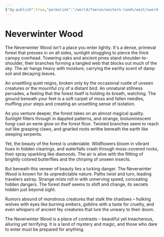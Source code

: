 ```yaml
---
{"dg-publish":true,"permalink":"/world/faerun/western-lands/west/sword-coast/neverwinter-wood/neverwinter-wood/"}
---
```



# Neverwinter Wood

The Neverwinter Wood isn't a place you enter lightly. It's a dense, primeval forest that presses in on all sides, sunlight struggling to pierce the thick canopy overhead. Towering oaks and ancient pines stand shoulder-to-shoulder, their branches forming a tangled web that blocks out much of the sky. The air hangs heavy with moisture, carrying the earthy scent of damp soil and decaying leaves.

An unsettling quiet reigns, broken only by the occasional rustle of unseen creatures or the mournful cry of a distant bird. An unnatural stillness pervades, a feeling that the forest itself is holding its breath, watching. The ground beneath your feet is a soft carpet of moss and fallen needles, muffling your steps and creating an unsettling sense of isolation.

As you venture deeper, the forest takes on an almost magical quality. Sunlight filters through in dappled patterns, and strange, bioluminescent fungi cast an eerie glow on the forest floor. Twisted branches seem to reach out like grasping claws, and gnarled roots writhe beneath the earth like sleeping serpents.

Yet, the beauty of the forest is undeniable. Wildflowers bloom in vibrant hues in hidden clearings, and waterfalls crash through moss-covered rocks, their spray sparkling like diamonds. The air is alive with the flitting of brightly colored butterflies and the chirping of unseen insects.

But beneath this veneer of beauty lies a lurking danger. The Neverwinter Wood is known for its unpredictable nature. Paths twist and turn, leading travelers astray. Strange mists roll in with unnerving speed, concealing hidden dangers. The forest itself seems to shift and change, its secrets hidden just beyond sight.

Rumors abound of monstrous creatures that stalk the shadows – hulking wolves with eyes like burning embers, goblins with a taste for cruelty, and even whispers of ancient fey creatures that lure the unwary to their doom.

The Neverwinter Wood is a place of contrasts – beautiful yet treacherous, alluring yet terrifying. It is a land of mystery and magic, and those who dare to enter must be prepared for anything.